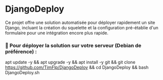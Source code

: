 # DjangoDeploy
Ce projet offre une solution automatisée pour déployer rapidement un site Django, incluant la création du squelette et la configuration pré-établie d'un formulaire pour une intégration encore plus rapide.

### 🚀 Pour déployer la solution sur votre serveur (Debian de préférence) :
  apt update -y && apt upgrade -y && apt install -y git && git clone https://github.com/TimFlp/DjangoDeploy && cd DjangoDeploy && bash DjangoDeploy.sh
